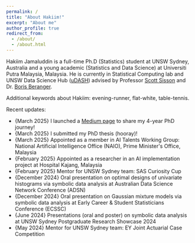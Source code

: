 ```yaml
---
permalink: /
title: "About Hakiim!"
excerpt: "About me"
author_profile: true
redirect_from: 
  - /about/
  - /about.html
---
```


Hakiim Jamaluddin is a full-time Ph.D (Statistics) student at UNSW Sydney, Australia and a young academic (Statistics and Data Science) at Universiti Putra Malaysia, Malaysia. He is currently in Statistical Computing lab and UNSW Data Science Hub ([uDASH](https://www.science.unsw.edu.au/engagement/data-science-hub)) advised by Professor [Scott Sisson](https://web.maths.unsw.edu.au/~scott/Welcome.html) and Dr. [Boris Beranger](https://www.borisberanger.com).


Additional keywords about Hakiim: evening-runner, flat-white, table-tennis.

Recent updates:
* {March 2025} I launched a [Medium page](https://hakiimjamaluddin.medium.com/) to share my 4-year PhD journey!
* {March 2025} I submitted my PhD thesis (hooray)!
* {March 2025} Appointed as a member in AI Talents Working Group: National Artificial Intelligence Office (NAIO), Prime Minister's Office, Malaysia
* {February 2025} Appointed as a researcher in an AI implementation project at Hospital Kajang, Malaysia
* {February 2025} Mentor for UNSW Sydney team: SAS Curiosity Cup
* {December 2024} Oral presentation on optimal designs of univariate histograms via symbolic data analysis at Australian Data Science Network Conference (ADSN)
* {December 2024} Oral presentation on Gaussian mixture models via symbolic data analysis at Early Career & Student Statisticians Conference (ECSSC)
* {June 2024} Presentations (oral and poster) on symbolic data analysis at UNSW Sydney Postgraduate Research Showcase 2024
* {May 2024} Mentor for UNSW Sydney team: EY Joint Actuarial Case Competition
